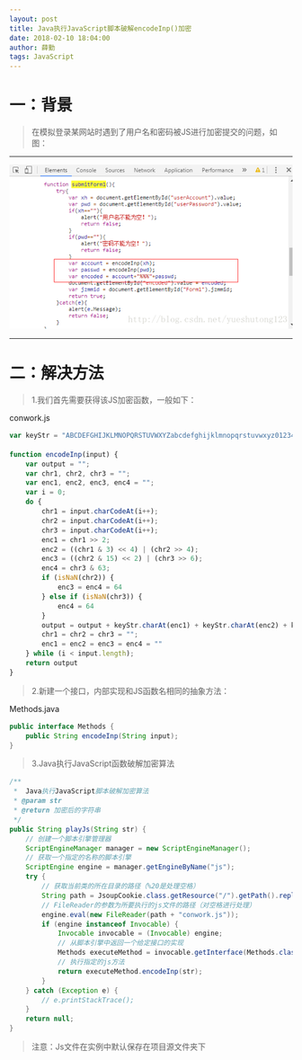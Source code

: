 ```yaml
---
layout: post
title: Java执行JavaScript脚本破解encodeInp()加密
date: 2018-02-10 18:04:00
author: 薛勤
tags: JavaScript
---
```

# 一：背景

> 在模拟登录某网站时遇到了用户名和密码被JS进行加密提交的问题，如图：

---

![](./20180210Java执行JavaScript脚本破解encodeInp加密/1136672-20190623123537309-1435365893.png)

---

# 二：解决方法

> 1.我们首先需要获得该JS加密函数，一般如下：

conwork.js

```javascript
var keyStr = "ABCDEFGHIJKLMNOPQRSTUVWXYZabcdefghijklmnopqrstuvwxyz0123456789+/=";

function encodeInp(input) {
    var output = "";
    var chr1, chr2, chr3 = "";
    var enc1, enc2, enc3, enc4 = "";
    var i = 0;
    do {
        chr1 = input.charCodeAt(i++);
        chr2 = input.charCodeAt(i++);
        chr3 = input.charCodeAt(i++);
        enc1 = chr1 >> 2;
        enc2 = ((chr1 & 3) << 4) | (chr2 >> 4);
        enc3 = ((chr2 & 15) << 2) | (chr3 >> 6);
        enc4 = chr3 & 63;
        if (isNaN(chr2)) {
            enc3 = enc4 = 64
        } else if (isNaN(chr3)) {
            enc4 = 64
        }
        output = output + keyStr.charAt(enc1) + keyStr.charAt(enc2) + keyStr.charAt(enc3) + keyStr.charAt(enc4);
        chr1 = chr2 = chr3 = "";
        enc1 = enc2 = enc3 = enc4 = ""
    } while (i < input.length);
    return output
}
```

> 2.新建一个接口，内部实现和JS函数名相同的抽象方法：

Methods.java

```java
public interface Methods {
    public String encodeInp(String input);
}
```

> 3.Java执行JavaScript函数破解加密算法

```java
/**
 *  Java执行JavaScript脚本破解加密算法
 * @param str
 * @return 加密后的字符串
 */
public String playJs(String str) {
    // 创建一个脚本引擎管理器
    ScriptEngineManager manager = new ScriptEngineManager();
    // 获取一个指定的名称的脚本引擎
    ScriptEngine engine = manager.getEngineByName("js");
    try {
        // 获取当前类的所在目录的路径（%20是处理空格）
        String path = JsoupCookie.class.getResource("/").getPath().replaceAll("%20", " ");
        // FileReader的参数为所要执行的js文件的路径（对空格进行处理）
        engine.eval(new FileReader(path + "conwork.js"));
        if (engine instanceof Invocable) {
            Invocable invocable = (Invocable) engine;
            // 从脚本引擎中返回一个给定接口的实现
            Methods executeMethod = invocable.getInterface(Methods.class);
            // 执行指定的js方法
            return executeMethod.encodeInp(str);
        }
    } catch (Exception e) {
        // e.printStackTrace();
    }
    return null;
}
```

>注意：Js文件在实例中默认保存在项目源文件夹下